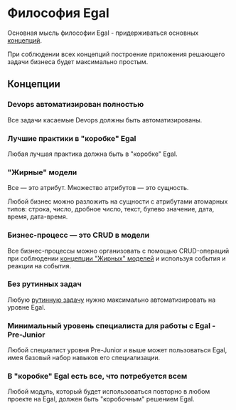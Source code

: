 # Философия Egal

Основная мысль философии Egal - придерживаться основных
[концепций](#Концепции).

При соблюдении всех концепций построение приложения решающего задачи
бизнеса будет максимально простым.


## Концепции


### Devops автоматизирован полностью

Все задачи касаемые Devops должны быть автоматизированы.


### Лучшие практики в "коробке" Egal

Любая лучшая практика должна быть в "коробке" Egal.


### "Жирные" модели

Все — это атрибут. Множество атрибутов — это сущность.

Любой бизнес можно разложить на сущности с атрибутами атомарных типов:
строка, число, дробное число, текст, булево значение, дата, время,
дата-время.


### Бизнес-процесс — это CRUD<!----> в модели

Все бизнес-процессы можно организовать с помощью CRUD-операций при
соблюдении [концепции "Жирных" моделей](#Жирные-модели) и используя
события и реакции на события.


### Без рутинных задач

Любую [рутинную задачу](/_glossary.md#Рутинная-задача) нужно максимально
автоматизировать на уровне Egal.


### Минимальный уровень специалиста для работы с Egal - Pre-Junior<!---->

Любой специалист уровня Pre-Junior и выше может пользоваться Egal, имея
базовый набор навыков его специализации.


### В "коробке" Egal есть все, что потребуется всем

Любой модуль, который будет использоваться повторно в любом проекте на
Egal, должен быть "коробочным" решением Egal.


